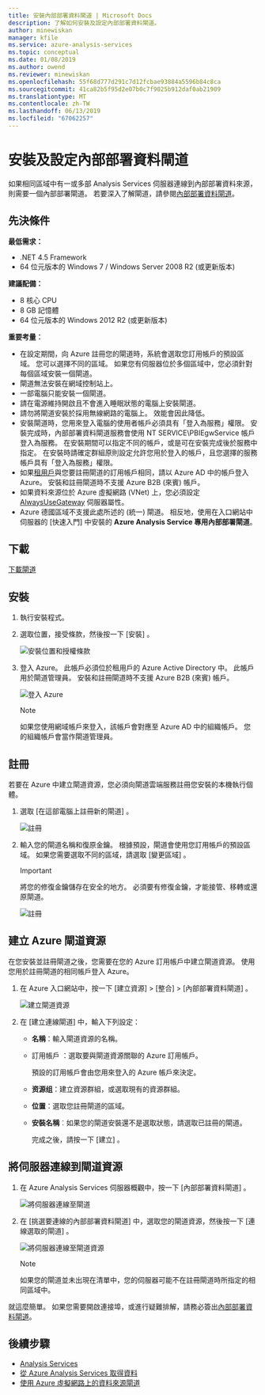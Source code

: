 ```yaml
---
title: 安裝內部部署資料閘道 | Microsoft Docs
description: 了解如何安裝及設定內部部署資料閘道。
author: minewiskan
manager: kfile
ms.service: azure-analysis-services
ms.topic: conceptual
ms.date: 01/08/2019
ms.author: owend
ms.reviewer: minewiskan
ms.openlocfilehash: 55f68d777d291c7d12fcbae93884a5596b84c8ca
ms.sourcegitcommit: 41ca82b5f95d2e07b0c7f9025b912daf0ab21909
ms.translationtype: MT
ms.contentlocale: zh-TW
ms.lasthandoff: 06/13/2019
ms.locfileid: "67062257"
---
```

# <a name="install-and-configure-an-on-premises-data-gateway"></a>安裝及設定內部部署資料閘道

如果相同區域中有一或多部 Analysis Services 伺服器連線到內部部署資料來源，則需要一個內部部署閘道。 若要深入了解閘道，請參閱[內部部署資料閘道](analysis-services-gateway.md)。

## <a name="prerequisites"></a>先決條件

**最低需求：**

* .NET 4.5 Framework
* 64 位元版本的 Windows 7 / Windows Server 2008 R2 (或更新版本)

**建議配備：**

* 8 核心 CPU
* 8 GB 記憶體
* 64 位元版本的 Windows 2012 R2 (或更新版本)

**重要考量︰**

* 在設定期間，向 Azure 註冊您的閘道時，系統會選取您訂用帳戶的預設區域。 您可以選擇不同的區域。 如果您有伺服器位於多個區域中，您必須針對每個區域安裝一個閘道。 
* 閘道無法安裝在網域控制站上。
* 一部電腦只能安裝一個閘道。
* 請在電源維持開啟且不會進入睡眠狀態的電腦上安裝閘道。
* 請勿將閘道安裝於採用無線網路的電腦上。 效能會因此降低。
* 安裝閘道時，您用來登入電腦的使用者帳戶必須具有「登入為服務」權限。 安裝完成時，內部部署資料閘道服務會使用 NT SERVICE\PBIEgwService 帳戶登入為服務。 在安裝期間可以指定不同的帳戶，或是可在安裝完成後於服務中指定。 在安裝時請確定群組原則設定允許您用於登入的帳戶，且您選擇的服務帳戶具有「登入為服務」權限。
* 如果[租用戶](/previous-versions/azure/azure-services/jj573650(v=azure.100)#what-is-an-azure-ad-tenant)與您要註冊閘道的訂用帳戶相同，請以 Azure AD 中的帳戶登入 Azure。 安裝和註冊閘道時不支援 Azure B2B (來賓) 帳戶。
* 如果資料來源位於 Azure 虛擬網路 (VNet) 上，您必須設定 [AlwaysUseGateway](analysis-services-vnet-gateway.md) 伺服器屬性。
* Azure 德國區域不支援此處所述的 (統一) 閘道。 相反地，使用在入口網站中伺服器的 [快速入門]  中安裝的 **Azure Analysis Service 專用內部部署閘道**。 


## <a name="download"></a>下載

 [下載閘道](https://aka.ms/azureasgateway)

## <a name="install"></a>安裝

1. 執行安裝程式。

2. 選取位置，接受條款，然後按一下 [安裝]  。

   ![安裝位置和授權條款](media/analysis-services-gateway-install/aas-gateway-installer-accept.png)

3. 登入 Azure。 此帳戶必須位於租用戶的 Azure Active Directory 中。 此帳戶用於閘道管理員。 安裝和註冊閘道時不支援 Azure B2B (來賓) 帳戶。

   ![登入 Azure](media/analysis-services-gateway-install/aas-gateway-installer-account.png)

   > [!NOTE]
   > 如果您使用網域帳戶來登入，該帳戶會對應至 Azure AD 中的組織帳戶。 您的組織帳戶會當作閘道管理員。

## <a name="register"></a>註冊

若要在 Azure 中建立閘道資源，您必須向閘道雲端服務註冊您安裝的本機執行個體。 

1.  選取 [在這部電腦上註冊新的閘道]  。

    ![註冊](media/analysis-services-gateway-install/aas-gateway-register-new.png)

2. 輸入您的閘道名稱和復原金鑰。 根據預設，閘道會使用您訂用帳戶的預設區域。 如果您需要選取不同的區域，請選取 [變更區域]  。

    > [!IMPORTANT]
    > 將您的修復金鑰儲存在安全的地方。 必須要有修復金鑰，才能接管、移轉或還原閘道。 

   ![註冊](media/analysis-services-gateway-install/aas-gateway-register-name.png)


## <a name="create-resource"></a>建立 Azure 閘道資源

在您安裝並註冊閘道之後，您需要在您的 Azure 訂用帳戶中建立閘道資源。 使用您用於註冊閘道的相同帳戶登入 Azure。

1. 在 Azure 入口網站中，按一下 [建立資源]   > [整合]   > [內部部署資料閘道]  。

   ![建立閘道資源](media/analysis-services-gateway-install/aas-gateway-new-azure-resource.png)

2. 在 [建立連線閘道]  中，輸入下列設定：

   * **名稱**：輸入閘道資源的名稱。 

   * 訂用帳戶  ：選取要與閘道資源關聯的 Azure 訂用帳戶。 
   
     預設的訂用帳戶會由您用來登入的 Azure 帳戶來決定。

   * **资源组**：建立資源群組，或選取現有的資源群組。

   * **位置**：選取您註冊閘道的區域。

   * **安裝名稱**︰如果您的閘道安裝還不是選取狀態，請選取已註冊的閘道。 

     完成之後，請按一下 [建立]  。

## <a name="connect-servers"></a>將伺服器連線到閘道資源

1. 在 Azure Analysis Services 伺服器概觀中，按一下 [內部部署資料閘道]  。

   ![將伺服器連線至閘道](media/analysis-services-gateway-install/aas-gateway-connect-server.png)

2. 在 [挑選要連線的內部部署資料閘道]  中，選取您的閘道資源，然後按一下 [連線選取的閘道]  。

   ![將伺服器連線至閘道資源](media/analysis-services-gateway-install/aas-gateway-connect-resource.png)

    > [!NOTE]
    > 如果您的閘道並未出現在清單中，您的伺服器可能不在註冊閘道時所指定的相同區域中。 

就這麼簡單。 如果您需要開啟連接埠，或進行疑難排解，請務必簽出[內部部署資料閘道](analysis-services-gateway.md)。

## <a name="next-steps"></a>後續步驟

* [ Analysis Services](analysis-services-manage.md)   
* [從 Azure Analysis Services 取得資料](analysis-services-connect.md)   
* [使用 Azure 虛擬網路上的資料來源閘道](analysis-services-vnet-gateway.md)
